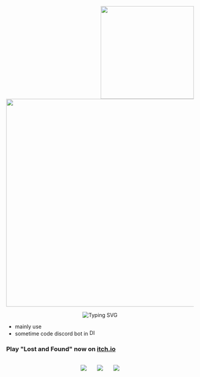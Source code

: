 <img src="https://i.imgur.com/4jSLUHF.png" width="250" align="right" />

<img src="https://lanyard.cnrad.dev/api/1272945881603244163?bg=000000&showDisplayName=false&hideDecoration=false&hideBadges=false&hideActivity=true&hideSpotify=false&idleMessage=fff&hideProfile=false&hideStatus=false&hideTimestamp=false" width="560"/></a>

<p align="center">
  <img src="https://readme-typing-svg.demolab.com?font=Tiny5&size=30&letterSpacing=8px&pause=1000&color=DF3133&vCenter=true&width=435&lines=game+dev+%26+streamer" alt="Typing SVG"/>
  <br/>
</p>

- mainly use 
- sometime code discord bot in <img src="https://skillicons.dev/icons?i=discordjs" alt="DISCORD.JS" width="16" height="16"/>
<h3>Play "Lost and Found" now on <a href="https://saturize.itch.io/lost-and-found">itch.io</a></h3>

  <p align="center"><br/>
    <a href="https://www.twitch.tv/saturize"><img src="https://img.shields.io/badge/twitch-000000" padding-right:50px/></a> &nbsp;&nbsp;&nbsp;&nbsp;&nbsp;
    <a href="https://discord.com/invite/saturize"><img src="https://img.shields.io/badge/discord-000000"/></a> &nbsp;&nbsp;&nbsp;&nbsp;&nbsp;
    <a href="https://www.tiktok.com/@saturize"><img src="https://img.shields.io/badge/tiktok-000000"/></a>
  </p>
  
